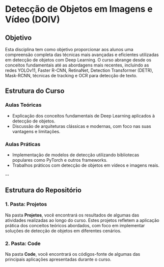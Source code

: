 
# Detecção de Objetos em Imagens e Vídeo (DOIV)

## Objetivo
Esta disciplina tem como objetivo proporcionar aos alunos uma compreensão completa das técnicas mais avançadas e eficientes utilizadas em detecção de objetos com Deep Learning. O curso abrange desde os conceitos fundamentais até as abordagens mais recentes, incluindo as redes YOLOv11, Faster R-CNN, RetinaNet, Detection Transformer (DETR), Mask-RCNN, técnicas de tracking e OCR para detecção de texto.

## Estrutura do Curso

### Aulas Teóricas
- Explicação dos conceitos fundamentais de Deep Learning aplicados à detecção de objetos.
- Discussão de arquiteturas clássicas e modernas, com foco nas suas vantagens e limitações.

### Aulas Práticas
- Implementação de modelos de detecção utilizando bibliotecas populares como PyTorch e outros frameworks.
- Trabalhos práticos com detecção de objetos em vídeos e imagens reais.

--

## Estrutura do Repositório 

### 1. **Pasta: Projetos**
Na pasta **Projetos**, você encontrará os resultados de algumas das atividades realizadas ao longo do curso. Estes projetos refletem a aplicação prática dos conceitos teóricos abordados, com foco em implementar soluções de detecção de objetos em diferentes cenários.

### 2. **Pasta: Code**
Na pasta **Code**, você encontrará os códigos-fonte de algumas das principais aplicações apresentadas durante o curso.
